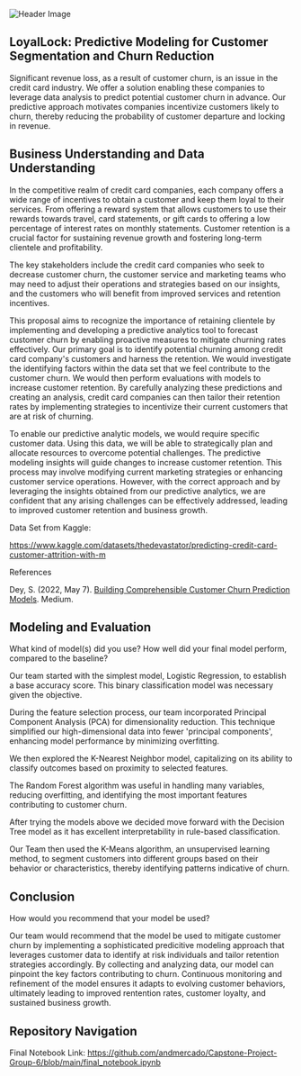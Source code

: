 ![Header Image](https://github.com/andmercado/Capstone-Project-Group-6/assets/159932014/7409f5bc-d706-4524-a64a-4eab1d0351f0)

## LoyalLock: Predictive Modeling for Customer Segmentation and Churn Reduction

Significant revenue loss, as a result of customer churn, is an issue in the credit card industry. We offer a solution enabling these companies to leverage data analysis to predict potential customer churn in advance. Our predictive approach motivates companies incentivize customers likely to churn, thereby reducing the probability of customer departure and locking in revenue. 

## Business Understanding and Data Understanding

In the competitive realm of credit card companies, each company offers a wide range of incentives to obtain a customer and keep them loyal to their services. From offering a reward system that allows customers to use their rewards towards travel, card statements, or gift cards to offering a low percentage of interest rates on monthly statements. Customer retention is a crucial factor for sustaining revenue growth and fostering long-term clientele and profitability.

The key stakeholders include the credit card companies who seek to decrease customer churn, the customer service and marketing teams who may need to adjust their operations and strategies based on our insights, and the customers who will benefit from improved services and retention incentives.

This proposal aims to recognize the importance of retaining clientele by implementing and developing a predictive analytics tool to forecast customer churn by enabling proactive measures to mitigate churning rates effectively. Our primary goal is to identify potential churning among credit card company's customers and harness the retention. We would investigate the identifying factors within the data set that we feel contribute to the customer churn. We would then perform evaluations with models to increase customer retention. By carefully analyzing these predictions and creating an analysis, credit card companies can then tailor their retention rates by implementing strategies to incentivize their current customers that are at risk of churning.

To enable our predictive analytic models, we would require specific customer data. Using this data, we will be able to strategically plan and allocate resources to overcome potential challenges. The predictive modeling insights will guide changes to increase customer retention. This process may involve modifying current marketing strategies or enhancing customer service operations. However, with the correct approach and by leveraging the insights obtained from our predictive analytics, we are confident that any arising challenges can be effectively addressed, leading to improved customer retention and business growth.


Data Set from Kaggle: 

https://www.kaggle.com/datasets/thedevastator/predicting-credit-card-customer-attrition-with-m

References

Dey, S. (2022, May 7). [Building Comprehensible Customer Churn Prediction Models](https://medium.com/swlh/building-comprehensible-customer-churn-prediction-models-ca61ecce529d). Medium.


## Modeling and Evaluation
What kind of model(s) did you use?
How well did your final model perform, compared to the baseline?

Our team started with the simplest model, Logistic Regression, to establish a base accuracy score. This binary classification model was necessary given the objective. 

During the feature selection process, our team incorporated Principal Component Analysis (PCA) for dimensionality reduction. This technique simplified our high-dimensional data into fewer 'principal components', enhancing model performance by minimizing overfitting.  

We then explored the K-Nearest Neighbor model, capitalizing on its ability to classify outcomes based on proximity to selected features.  

The Random Forest algorithm was useful in handling many variables, reducing overfitting, and identifying the most important features contributing to customer churn.

After trying the models above we decided move forward with the Decision Tree model as it has excellent interpretability in rule-based classification.  

Our Team then used the K-Means algorithm, an unsupervised learning method, to segment customers into different groups based on their behavior or characteristics, thereby identifying patterns indicative of churn.


## Conclusion
How would you recommend that your model be used?

Our team would recommend that the model be used to mitigate customer churn by implementing a sophisticated predicitive modeling approach that leverages customer data to identify at risk individuals and tailor retention strategies accordingly. By collecting and analyzing data, our model can pinpoint the key factors contributing to churn. Continuous monitoring and refinement of the model ensures it adapts to evolving customer behaviors, ultimately leading to improved rentention rates, customer loyalty, and sustained business growth.


## Repository Navigation
Final Notebook Link: https://github.com/andmercado/Capstone-Project-Group-6/blob/main/final_notebook.ipynb
